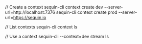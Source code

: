 // Create a context
sequin-cli context create dev --server-url=http://localhost:7376
sequin-cli context create prod --server-url=https://sequin.io

// List contexts
sequin-cli context ls

// Use a context
sequin-cli --context=dev stream ls
